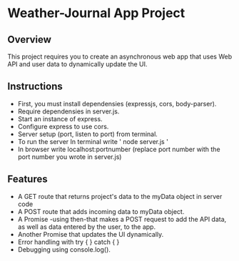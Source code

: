 # Weather-Journal App Project

## Overview
This project requires you to create an asynchronous web app that uses Web API and user data to dynamically update the UI.

## Instructions
- First, you must install dependensies (expressjs, cors, body-parser).
- Require dependensies in server.js.
- Start an instance of express.
- Configure express to use cors.
- Server setup (port, listen to port) from terminal.
- To run the server In terminal write ' node server.js '
- In browser write localhost:portnumber (replace port number with the port number you wrote in server.js)

## Features
* A GET route that returns project's data to the myData object in server code
* A POST route that adds incoming data to myData object.
* A Promise -using then-that makes a POST request to add the API data, as well as data entered by the user, to the app.
* Another Promise that updates the UI dynamically.
* Error handling with try { } catch { }
* Debugging using console.log().